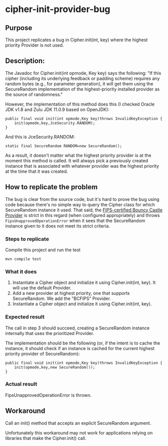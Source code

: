 # cipher-init-provider-bug

## Purpose

This project replicates a bug in Cipher.init(int, key) where the highest priority Provider is not used.

## Description:

The Javadoc for Cipher.init(int opmode, Key key) says the following:
"If this cipher (including its underlying feedback or padding scheme) requires any random bytes (e.g., for parameter
generation), it will get them using the SecureRandom implementation of the highest-priority installed provider as the
source of randomness."

However, the implementation of this method does this (I checked Oracle JDK v1.8 and Zulu JDK 11.0.9 based on OpenJDK):

```
public final void init(int opmode,Key key)throws InvalidKeyException {
    init(opmode,key,JceSecurity.RANDOM);
}
```

And this is JceSecurity.RANDOM:

```
static final SecureRandom RANDOM=new SecureRandom();
```

As a result, it doesn't matter what the highest priority provider is at the moment this method is called. It will always
pick a previously created instance that is associated with whatever provider was the highest priority at the time that
it was created.

## How to replicate the problem

The bug is clear from the source code, but it's hard to prove the bug using code because there's no simple way to query
the Cipher class for which SecureRandom instance it used. That said,
the [FIPS-certified Bouncy Castle Provider](https://mvnrepository.com/artifact/org.bouncycastle/bc-fips) is strict in
this regard (when configured appropriately) and throws `FipsUnapprovedOperationError` when it sees that the SecureRandom
instance given to it does not meet its strict criteria.

### Steps to replicate

Compile this project and run the test

```
mvn compile test
```

### What it does

1. Instantiate a Cipher object and initialize it using Cipher.init(int, key). It will use the default Provider.
2. Add a new provider at highest priority, one that supports SecureRandom. We add the "BCFIPS" Provider.
3. Instantiate a Cipher object and initialize it using Cipher.init(int, key).

### Expected result

The call in step 3 should succeed, creating a SecureRandom instance internally that uses the prioritized Provider.

The implementation should be the following (or, if the intent is to cache the instance, it should check if an instance
is cached for the current highest priority provider of SecureRandom):

```
public final void init(int opmode,Key key)throws InvalidKeyException {
    init(opmode,key,new SecureRandom());
}
```

### Actual result

FipsUnapprovedOperationError is thrown.

## Workaround

Call an init() method that accepts an explicit SecureRandom argument.

Unfortunately this workaround may not work for applications relying on libraries that make the Cipher.init() call.
